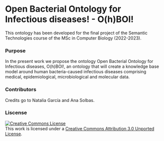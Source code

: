 # Open Bacterial Ontology for Infectious diseases! - O(h)BOI!

This ontology has been developed for the final project of the Semantic Technologies course of the MSc in Computer Biology (2022-2023). 

### Purpose

In the present work we propose the ontology Open Bacterial Ontology for Infectious diseases, O(h)BOI!, an ontology that will create a knowledge base model around human bacteria-caused infectious diseases comprising medical, epidemiological, microbiological and molecular data. 

### Contributors

Credits go to Natalia García and Ana Solbas. 

### Liscense

<a rel="license" href="http://creativecommons.org/licenses/by/3.0/"><img alt="Creative Commons License" style="border-width:0" src="https://i.creativecommons.org/l/by/3.0/88x31.png" /></a><br />This work is licensed under a <a rel="license" href="http://creativecommons.org/licenses/by/3.0/">Creative Commons Attribution 3.0 Unported License</a>.
